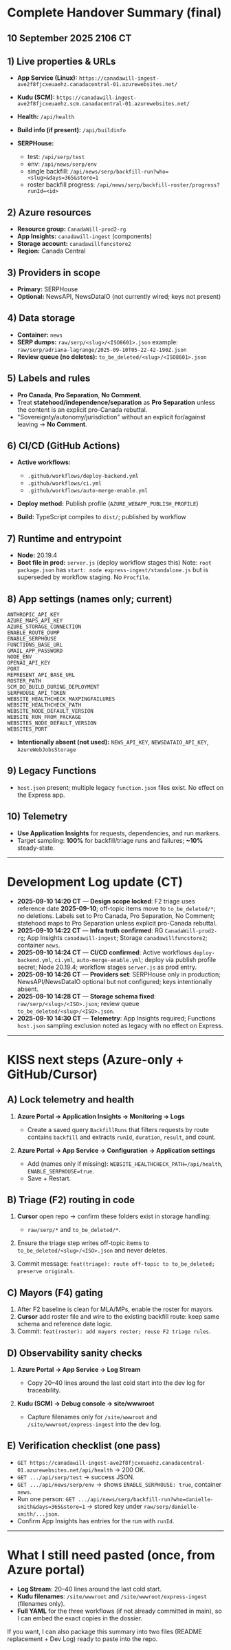 # Complete Handover Summary (final)
## 10 September 2025 2106 CT

## 1) Live properties & URLs

* **App Service (Linux):** `https://canadawill-ingest-ave2f8fjcxeuaehz.canadacentral-01.azurewebsites.net/`
* **Kudu (SCM):** `https://canadawill-ingest-ave2f8fjcxeuaehz.scm.canadacentral-01.azurewebsites.net/`
* **Health:** `/api/health`
* **Build info (if present):** `/api/buildinfo`
* **SERPHouse:**

  * test: `/api/serp/test`
  * env: `/api/news/serp/env`
  * single backfill: `/api/news/serp/backfill-run?who=<slug>&days=365&store=1`
  * roster backfill progress: `/api/news/serp/backfill-roster/progress?runId=<id>`

## 2) Azure resources

* **Resource group:** `CanadaWill-prod2-rg`
* **App Insights:** `canadawill-ingest` (components)
* **Storage account:** `canadawillfuncstore2`
* **Region:** Canada Central

## 3) Providers in scope

* **Primary:** SERPHouse
* **Optional:** NewsAPI, NewsDataIO (not currently wired; keys not present)

## 4) Data storage

* **Container:** `news`
* **SERP dumps:** `raw/serp/<slug>/<ISO8601>.json`
  example: `raw/serp/adriana-lagrange/2025-09-10T05-22-42-190Z.json`
* **Review queue (no deletes):** `to_be_deleted/<slug>/<ISO8601>.json`

## 5) Labels and rules

* **Pro Canada**, **Pro Separation**, **No Comment**.
* Treat **statehood/independence/separation** as **Pro Separation** unless the content is an explicit pro-Canada rebuttal.
* "Sovereignty/autonomy/jurisdiction" without an explicit for/against leaving → **No Comment**.

## 6) CI/CD (GitHub Actions)

* **Active workflows:**

  * `.github/workflows/deploy-backend.yml`
  * `.github/workflows/ci.yml`
  * `.github/workflows/auto-merge-enable.yml`
* **Deploy method:** Publish profile (`AZURE_WEBAPP_PUBLISH_PROFILE`)
* **Build:** TypeScript compiles to `dist/`; published by workflow

## 7) Runtime and entrypoint

* **Node:** 20.19.4
* **Boot file in prod:** `server.js` (deploy workflow stages this)
  Note: `root package.json` has `start: node express-ingest/standalone.js` but is superseded by workflow staging. No `Procfile`.

## 8) App settings (names only; current)

```
ANTHROPIC_API_KEY
AZURE_MAPS_API_KEY
AZURE_STORAGE_CONNECTION
ENABLE_ROUTE_DUMP
ENABLE_SERPHOUSE
FUNCTIONS_BASE_URL
GMAIL_APP_PASSWORD
NODE_ENV
OPENAI_API_KEY
PORT
REPRESENT_API_BASE_URL
ROSTER_PATH
SCM_DO_BUILD_DURING_DEPLOYMENT
SERPHOUSE_API_TOKEN
WEBSITE_HEALTHCHECK_MAXPINGFAILURES
WEBSITE_HEALTHCHECK_PATH
WEBSITE_NODE_DEFAULT_VERSION
WEBSITE_RUN_FROM_PACKAGE
WEBSITES_NODE_DEFAULT_VERSION
WEBSITES_PORT
```

* **Intentionally absent (not used):** `NEWS_API_KEY`, `NEWSDATAIO_API_KEY`, `AzureWebJobsStorage`

## 9) Legacy Functions

* `host.json` present; multiple legacy `function.json` files exist. No effect on the Express app.

## 10) Telemetry

* **Use Application Insights** for requests, dependencies, and run markers.
* Target sampling: **100%** for backfill/triage runs and failures; **~10%** steady-state.

---

# Development Log update (CT)

* **2025-09-10 14:20 CT** — **Design scope locked**: F2 triage uses reference date **2025-09-10**; off-topic items move to `to_be_deleted/*`; no deletions. Labels set to Pro Canada, Pro Separation, No Comment; statehood maps to Pro Separation unless explicit pro-Canada rebuttal.
* **2025-09-10 14:22 CT** — **Infra truth confirmed**: RG `CanadaWill-prod2-rg`; App Insights `canadawill-ingest`; Storage `canadawillfuncstore2`; container `news`.
* **2025-09-10 14:24 CT** — **CI/CD confirmed**: Active workflows `deploy-backend.yml`, `ci.yml`, `auto-merge-enable.yml`; deploy via publish profile secret; Node 20.19.4; workflow stages `server.js` as prod entry.
* **2025-09-10 14:26 CT** — **Providers set**: SERPHouse only in production; NewsAPI/NewsDataIO optional but not configured; keys intentionally absent.
* **2025-09-10 14:28 CT** — **Storage schema fixed**: `raw/serp/<slug>/<ISO>.json`; review queue `to_be_deleted/<slug>/<ISO>.json`.
* **2025-09-10 14:30 CT** — **Telemetry**: App Insights required; Functions `host.json` sampling exclusion noted as legacy with no effect on Express.

---

# KISS next steps (Azure-only + GitHub/Cursor)

## A) Lock telemetry and health

1. **Azure Portal → Application Insights → Monitoring → Logs**

   * Create a saved query `BackfillRuns` that filters requests by route contains `backfill` and extracts `runId`, `duration`, `result`, and count.
2. **Azure Portal → App Service → Configuration → Application settings**

   * Add (names only if missing): `WEBSITE_HEALTHCHECK_PATH=/api/health`, `ENABLE_SERPHOUSE=true`.
   * Save + Restart.

## B) Triage (F2) routing in code

1. **Cursor** open repo → confirm these folders exist in storage handling:

   * `raw/serp/*` and `to_be_deleted/*`.
2. Ensure the triage step writes off-topic items to `to_be_deleted/<slug>/<ISO>.json` and never deletes.
3. Commit message: `feat(triage): route off-topic to to_be_deleted; preserve originals`.

## C) Mayors (F4) gating

1. After F2 baseline is clean for MLA/MPs, enable the roster for mayors.
2. **Cursor** add roster file and wire to the existing backfill route: keep same schema and reference date logic.
3. Commit: `feat(roster): add mayors roster; reuse F2 triage rules`.

## D) Observability sanity checks

1. **Azure Portal → App Service → Log Stream**

   * Copy 20–40 lines around the last cold start into the dev log for traceability.
2. **Kudu (SCM) → Debug console → site/wwwroot**

   * Capture filenames only for `/site/wwwroot` and `/site/wwwroot/express-ingest` into the dev log.

## E) Verification checklist (one pass)

* `GET https://canadawill-ingest-ave2f8fjcxeuaehz.canadacentral-01.azurewebsites.net/api/health` → 200 OK.
* `GET .../api/serp/test` → success JSON.
* `GET .../api/news/serp/env` → shows `ENABLE_SERPHOUSE: true`, container `news`.
* Run one person:
  `GET .../api/news/serp/backfill-run?who=danielle-smith&days=365&store=1` → stored key under `raw/serp/danielle-smith/...json`.
* Confirm App Insights has entries for the run with `runId`.

---

# What I still need pasted (once, from Azure portal)

* **Log Stream**: 20–40 lines around the last cold start.
* **Kudu filenames**: `/site/wwwroot` and `/site/wwwroot/express-ingest` (filenames only).
* **Full YAML** for the three workflows (if not already committed in main), so I can embed the exact copies in the dossier.

If you want, I can also package this summary into two files (README replacement + Dev Log) ready to paste into the repo.
